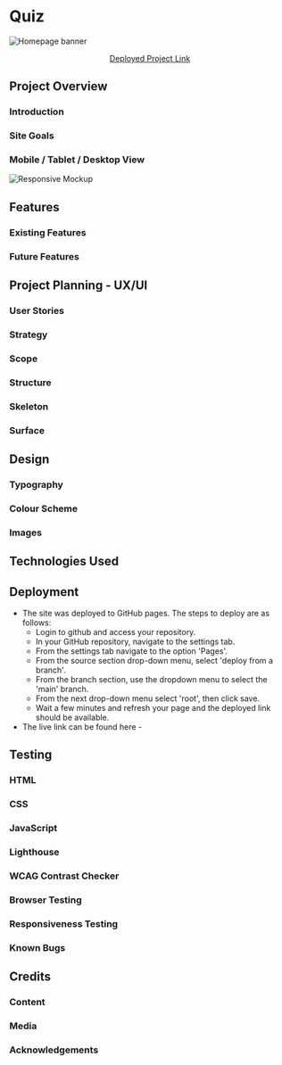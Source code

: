 # Quiz
![Homepage banner](/media/banner.png)
<p align="center">
    <a href="" target="_blank">Deployed Project Link</a>
</p>

## Project Overview
### Introduction
### Site Goals
### Mobile / Tablet / Desktop View
![Responsive Mockup](/media/responsive-mockup.png)

## Features
### Existing Features
### Future Features

## Project Planning - UX/UI
### User Stories
### Strategy
### Scope
### Structure
### Skeleton
### Surface

## Design
### Typography
### Colour Scheme
### Images

## Technologies Used

## Deployment
- The site was deployed to GitHub pages. The steps to deploy are as follows: 
  - Login to github and access your repository.
  - In your GitHub repository, navigate to the settings tab.
  - From the settings tab navigate to the option 'Pages'.
  - From the source section drop-down menu, select 'deploy from a branch'.
  - From the branch section, use the dropdown menu to select the 'main' branch.
  - From the next drop-down menu select 'root', then  click save.
  - Wait a few minutes and refresh your page and the deployed link should be available.
- The live link can be found here - 

## Testing
### HTML
### CSS
### JavaScript
### Lighthouse 
### WCAG Contrast Checker
### Browser Testing
### Responsiveness Testing
### Known Bugs

## Credits
### Content
### Media
### Acknowledgements